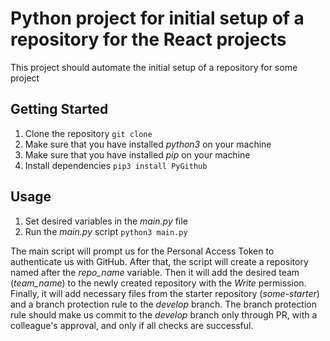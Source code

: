 # Python project for initial setup of a repository for the React projects  

This project should automate the initial setup of a repository for some project  

## Getting Started

1. Clone the repository `git clone`
2. Make sure that you have installed *python3* on your machine
3. Make sure that you have installed *pip* on your machine
4. Install dependencies `pip3 install PyGithub`

## Usage

1. Set desired variables in the *main.py* file
2. Run the *main.py* script `python3 main.py`

The main script will prompt us for the Personal Access Token to authenticate us with GitHub. After that, the script will create a repository named after the *repo_name* variable. Then it will add the desired team (*team_name*) to the newly created repository with the *Write* permission. Finally, it will add necessary files from the starter repository (*some-starter*) and a branch protection rule to the *develop* branch. The branch protection rule should make us commit to the *develop* branch only through PR, with a colleague's approval, and only if all checks are successful.
